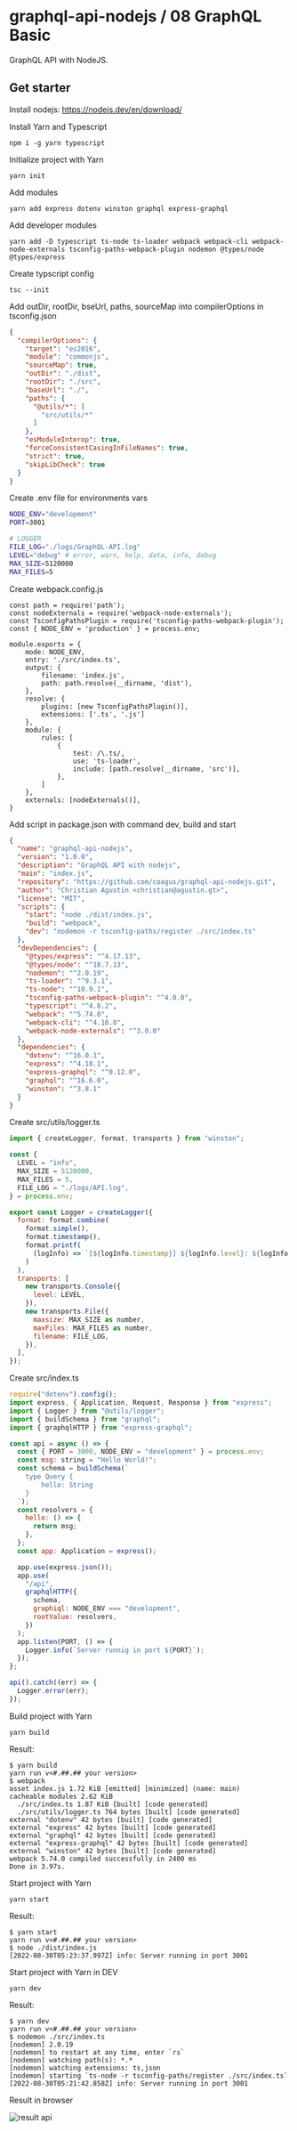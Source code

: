 # graphql-api-nodejs / 08 GraphQL Basic
GraphQL API with NodeJS.
## Get starter
Install nodejs: https://nodejs.dev/en/download/

Install Yarn and Typescript
```console
npm i -g yarn typescript
```
Initialize project with Yarn
```console
yarn init
```
Add modules
```console
yarn add express dotenv winston graphql express-graphql
```
Add developer modules
```console
yarn add -D typescript ts-node ts-loader webpack webpack-cli webpack-node-externals tsconfig-paths-webpack-plugin nodemon @types/node @types/express
```
Create typscript config
```console
tsc --init
```
Add outDir, rootDir, bseUrl, paths, sourceMap into compilerOptions in tsconfig.json
```json
{
  "compilerOptions": {
    "target": "es2016",
    "module": "commonjs",
    "sourceMap": true,
    "outDir": "./dist",
    "rootDir": "./src",
    "baseUrl": "./",
    "paths": {
      "@utils/*": [
        "src/utils/*"
      ]
    },
    "esModuleInterop": true,
    "forceConsistentCasingInFileNames": true,
    "strict": true,
    "skipLibCheck": true
  }
}
```
Create .env file for environments vars
```bash
NODE_ENV="development"
PORT=3001

# LOGGER
FILE_LOG="./logs/GraphQL-API.log"
LEVEL="debug" # error, warn, help, data, info, debug
MAX_SIZE=5120000
MAX_FILES=5
```
Create webpack.config.js
```javascripts
const path = require('path');
const nodeExternals = require('webpack-node-externals');
const TsconfigPathsPlugin = require('tsconfig-paths-webpack-plugin');
const { NODE_ENV = 'production' } = process.env;

module.exports = {
    mode: NODE_ENV,
    entry: './src/index.ts',
    output: {
        filename: 'index.js',
        path: path.resolve(__dirname, 'dist'),
    },
    resolve: {
        plugins: [new TsconfigPathsPlugin()],
        extensions: ['.ts', '.js']
    },
    module: {
        rules: [
            {
                test: /\.ts/,
                use: 'ts-loader',
                include: [path.resolve(__dirname, 'src')],
            },
        ]
    },
    externals: [nodeExternals()],
}
```
Add script in package.json with command dev, build and start
```json
{
  "name": "graphql-api-nodejs",
  "version": "1.0.0",
  "description": "GraphQL API with nodejs",
  "main": "index.js",
  "repository": "https://github.com/coagus/graphql-api-nodejs.git",
  "author": "Christian Agustin <christian@agustin.gt>",
  "license": "MIT",
  "scripts": {
    "start": "node ./dist/index.js",
    "build": "webpack",
    "dev": "nodemon -r tsconfig-paths/register ./src/index.ts"
  },
  "devDependencies": {
    "@types/express": "^4.17.13",
    "@types/node": "^18.7.13",
    "nodemon": "^2.0.19",
    "ts-loader": "^9.3.1",
    "ts-node": "^10.9.1",
    "tsconfig-paths-webpack-plugin": "^4.0.0",
    "typescript": "^4.8.2",
    "webpack": "^5.74.0",
    "webpack-cli": "^4.10.0",
    "webpack-node-externals": "^3.0.0"
  },
  "dependencies": {
    "dotenv": "^16.0.1",
    "express": "^4.18.1",
    "express-graphql": "^0.12.0",
    "graphql": "^16.6.0",
    "winston": "^3.8.1"
  }
}
```
Create src/utils/logger.ts
```javascript
import { createLogger, format, transports } from "winston";

const {
  LEVEL = "info",
  MAX_SIZE = 5120000,
  MAX_FILES = 5,
  FILE_LOG = "./logs/API.log",
} = process.env;

export const Logger = createLogger({
  format: format.combine(
    format.simple(),
    format.timestamp(),
    format.printf(
      (logInfo) => `[${logInfo.timestamp}] ${logInfo.level}: ${logInfo.message}`
    )
  ),
  transports: [
    new transports.Console({
      level: LEVEL,
    }),
    new transports.File({
      maxsize: MAX_SIZE as number,
      maxFiles: MAX_FILES as number,
      filename: FILE_LOG,
    }),
  ],
});
```
Create src/index.ts
```javascript
require("dotenv").config();
import express, { Application, Request, Response } from "express";
import { Logger } from "@utils/logger";
import { buildSchema } from "graphql";
import { graphqlHTTP } from "express-graphql";

const api = async () => {
  const { PORT = 3000, NODE_ENV = "development" } = process.env;
  const msg: string = "Hello World!";
  const schema = buildSchema(`
    type Query {
        hello: String
    }
  `);
  const resolvers = {
    hello: () => {
      return msg;
    },
  };
  const app: Application = express();

  app.use(express.json());
  app.use(
    "/api",
    graphqlHTTP({
      schema,
      graphiql: NODE_ENV === "development",
      rootValue: resolvers,
    })
  );
  app.listen(PORT, () => {
    Logger.info(`Server runnig in port ${PORT}`);
  });
};

api().catch((err) => {
  Logger.error(err);
});
```
Build project with Yarn
```console
yarn build
```
Result:
```console
$ yarn build
yarn run v<#.##.## your version>
$ webpack
asset index.js 1.72 KiB [emitted] [minimized] (name: main)
cacheable modules 2.62 KiB
  ./src/index.ts 1.87 KiB [built] [code generated]
  ./src/utils/logger.ts 764 bytes [built] [code generated]
external "dotenv" 42 bytes [built] [code generated]
external "express" 42 bytes [built] [code generated]
external "graphql" 42 bytes [built] [code generated]
external "express-graphql" 42 bytes [built] [code generated]
external "winston" 42 bytes [built] [code generated]
webpack 5.74.0 compiled successfully in 2400 ms
Done in 3.97s.
```
Start project with Yarn
```console
yarn start
```
Result:
```console
$ yarn start
yarn run v<#.##.## your version>
$ node ./dist/index.js
[2022-08-30T05:23:37.997Z] info: Server running in port 3001
```
Start project with Yarn in DEV
```console
yarn dev
```
Result:
```console
$ yarn dev
yarn run v<#.##.## your version>
$ nodemon ./src/index.ts
[nodemon] 2.0.19
[nodemon] to restart at any time, enter `rs`
[nodemon] watching path(s): *.*
[nodemon] watching extensions: ts,json
[nodemon] starting `ts-node -r tsconfig-paths/register ./src/index.ts`
[2022-08-30T05:21:42.858Z] info: Server running in port 3001
```
Result in browser

![result api](resources/img/api_result.png?raw=true)